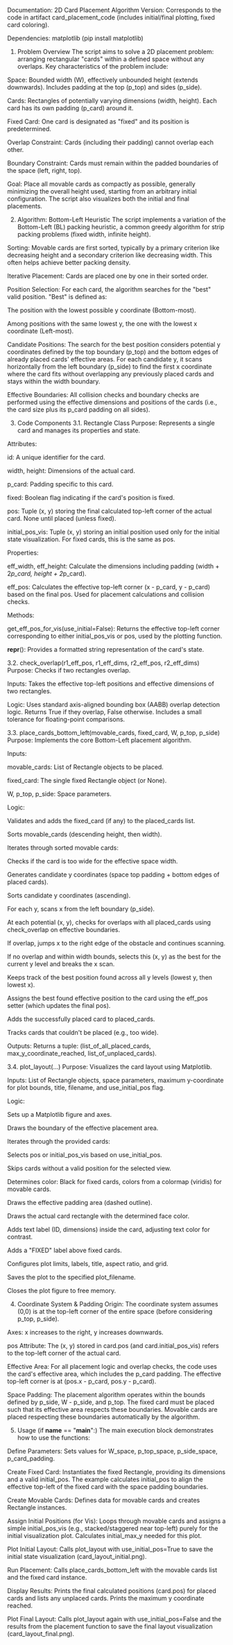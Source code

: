 Documentation: 2D Card Placement Algorithm
Version: Corresponds to the code in artifact card_placement_code (includes initial/final plotting, fixed card coloring).

Dependencies: matplotlib (pip install matplotlib)

1. Problem Overview
The script aims to solve a 2D placement problem: arranging rectangular "cards" within a defined space without any overlaps. Key characteristics of the problem include:

Space: Bounded width (W), effectively unbounded height (extends downwards). Includes padding at the top (p_top) and sides (p_side).

Cards: Rectangles of potentially varying dimensions (width, height). Each card has its own padding (p_card) around it.

Fixed Card: One card is designated as "fixed" and its position is predetermined.

Overlap Constraint: Cards (including their padding) cannot overlap each other.

Boundary Constraint: Cards must remain within the padded boundaries of the space (left, right, top).

Goal: Place all movable cards as compactly as possible, generally minimizing the overall height used, starting from an arbitrary initial configuration. The script also visualizes both the initial and final placements.

2. Algorithm: Bottom-Left Heuristic
The script implements a variation of the Bottom-Left (BL) packing heuristic, a common greedy algorithm for strip packing problems (fixed width, infinite height).

Sorting: Movable cards are first sorted, typically by a primary criterion like decreasing height and a secondary criterion like decreasing width. This often helps achieve better packing density.

Iterative Placement: Cards are placed one by one in their sorted order.

Position Selection: For each card, the algorithm searches for the "best" valid position. "Best" is defined as:

The position with the lowest possible y coordinate (Bottom-most).

Among positions with the same lowest y, the one with the lowest x coordinate (Left-most).

Candidate Positions: The search for the best position considers potential y coordinates defined by the top boundary (p_top) and the bottom edges of already placed cards' effective areas. For each candidate y, it scans horizontally from the left boundary (p_side) to find the first x coordinate where the card fits without overlapping any previously placed cards and stays within the width boundary.

Effective Boundaries: All collision checks and boundary checks are performed using the effective dimensions and positions of the cards (i.e., the card size plus its p_card padding on all sides).

3. Code Components
3.1. Rectangle Class
Purpose: Represents a single card and manages its properties and state.

Attributes:

id: A unique identifier for the card.

width, height: Dimensions of the actual card.

p_card: Padding specific to this card.

fixed: Boolean flag indicating if the card's position is fixed.

pos: Tuple (x, y) storing the final calculated top-left corner of the actual card. None until placed (unless fixed).

initial_pos_vis: Tuple (x, y) storing an initial position used only for the initial state visualization. For fixed cards, this is the same as pos.

Properties:

eff_width, eff_height: Calculate the dimensions including padding (width + 2*p_card, height + 2*p_card).

eff_pos: Calculates the effective top-left corner (x - p_card, y - p_card) based on the final pos. Used for placement calculations and collision checks.

Methods:

get_eff_pos_for_vis(use_initial=False): Returns the effective top-left corner corresponding to either initial_pos_vis or pos, used by the plotting function.

__repr__(): Provides a formatted string representation of the card's state.

3.2. check_overlap(r1_eff_pos, r1_eff_dims, r2_eff_pos, r2_eff_dims)
Purpose: Checks if two rectangles overlap.

Inputs: Takes the effective top-left positions and effective dimensions of two rectangles.

Logic: Uses standard axis-aligned bounding box (AABB) overlap detection logic. Returns True if they overlap, False otherwise. Includes a small tolerance for floating-point comparisons.

3.3. place_cards_bottom_left(movable_cards, fixed_card, W, p_top, p_side)
Purpose: Implements the core Bottom-Left placement algorithm.

Inputs:

movable_cards: List of Rectangle objects to be placed.

fixed_card: The single fixed Rectangle object (or None).

W, p_top, p_side: Space parameters.

Logic:

Validates and adds the fixed_card (if any) to the placed_cards list.

Sorts movable_cards (descending height, then width).

Iterates through sorted movable cards:

Checks if the card is too wide for the effective space width.

Generates candidate y coordinates (space top padding + bottom edges of placed cards).

Sorts candidate y coordinates (ascending).

For each y, scans x from the left boundary (p_side).

At each potential (x, y), checks for overlaps with all placed_cards using check_overlap on effective boundaries.

If overlap, jumps x to the right edge of the obstacle and continues scanning.

If no overlap and within width bounds, selects this (x, y) as the best for the current y level and breaks the x scan.

Keeps track of the best position found across all y levels (lowest y, then lowest x).

Assigns the best found effective position to the card using the eff_pos setter (which updates the final pos).

Adds the successfully placed card to placed_cards.

Tracks cards that couldn't be placed (e.g., too wide).

Outputs: Returns a tuple: (list_of_all_placed_cards, max_y_coordinate_reached, list_of_unplaced_cards).

3.4. plot_layout(...)
Purpose: Visualizes the card layout using Matplotlib.

Inputs: List of Rectangle objects, space parameters, maximum y-coordinate for plot bounds, title, filename, and use_initial_pos flag.

Logic:

Sets up a Matplotlib figure and axes.

Draws the boundary of the effective placement area.

Iterates through the provided cards:

Selects pos or initial_pos_vis based on use_initial_pos.

Skips cards without a valid position for the selected view.

Determines color: Black for fixed cards, colors from a colormap (viridis) for movable cards.

Draws the effective padding area (dashed outline).

Draws the actual card rectangle with the determined face color.

Adds text label (ID, dimensions) inside the card, adjusting text color for contrast.

Adds a "FIXED" label above fixed cards.

Configures plot limits, labels, title, aspect ratio, and grid.

Saves the plot to the specified plot_filename.

Closes the plot figure to free memory.

4. Coordinate System & Padding
Origin: The coordinate system assumes (0,0) is at the top-left corner of the entire space (before considering p_top, p_side).

Axes: x increases to the right, y increases downwards.

pos Attribute: The (x, y) stored in card.pos (and card.initial_pos_vis) refers to the top-left corner of the actual card.

Effective Area: For all placement logic and overlap checks, the code uses the card's effective area, which includes the p_card padding. The effective top-left corner is at (pos.x - p_card, pos.y - p_card).

Space Padding: The placement algorithm operates within the bounds defined by p_side, W - p_side, and p_top. The fixed card must be placed such that its effective area respects these boundaries. Movable cards are placed respecting these boundaries automatically by the algorithm.

5. Usage (if __name__ == "__main__":)
The main execution block demonstrates how to use the functions:

Define Parameters: Sets values for W_space, p_top_space, p_side_space, p_card_padding.

Create Fixed Card: Instantiates the fixed Rectangle, providing its dimensions and a valid initial_pos. The example calculates initial_pos to align the effective top-left of the fixed card with the space padding boundaries.

Create Movable Cards: Defines data for movable cards and creates Rectangle instances.

Assign Initial Positions (for Vis): Loops through movable cards and assigns a simple initial_pos_vis (e.g., stacked/staggered near top-left) purely for the initial visualization plot. Calculates initial_max_y needed for this plot.

Plot Initial Layout: Calls plot_layout with use_initial_pos=True to save the initial state visualization (card_layout_initial.png).

Run Placement: Calls place_cards_bottom_left with the movable cards list and the fixed card instance.

Display Results: Prints the final calculated positions (card.pos) for placed cards and lists any unplaced cards. Prints the maximum y coordinate reached.

Plot Final Layout: Calls plot_layout again with use_initial_pos=False and the results from the placement function to save the final layout visualization (card_layout_final.png).